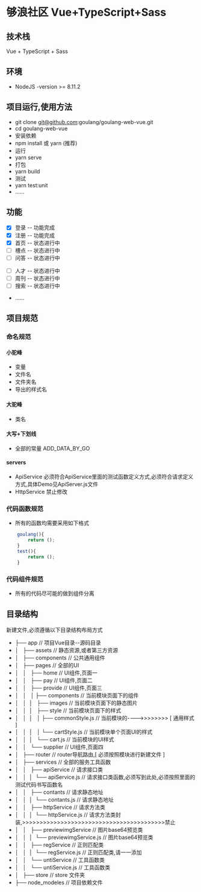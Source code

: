 # 够浪社区 Vue+TypeScript+Sass
## 技术栈 
Vue + TypeScript + Sass
## 环境
* NodeJS -version  >= 8.11.2
## 项目运行,使用方法
* git clone git@github.com:goulang/goulang-web-vue.git
* cd goulang-web-vue
* 安装依赖
* npm install  或 yarn (推荐)
* 运行
* yarn serve  
* 打包
* yarn build 
* 测试
* yarn test:unit
* ...... 
## 功能
- [x] 登录 -- 功能完成
- [x] 注册 -- 功能完成
- [x] 首页 -- 状态进行中
- [ ] 槽点 -- 状态进行中
- [ ] 问答 -- 状态进行中
<!-- - [ ] 书籍 -- 状态进行中 -->
- [ ] 人才 -- 状态进行中
- [ ] 周刊 -- 状态进行中
- [ ] 搜索 -- 状态进行中
- ......
## 项目规范
### 命名规范
#### 小驼峰
* 变量
* 文件名
* 文件夹名
* 导出的样式名

#### 大驼峰
* 类名

#### 大写+下划线      
* 全部的常量      ADD_DATA_BY_GO

#### servers
* ApiService 必须符合ApiService里面的测试函数定义方式,必须符合请求定义方式,具体Demo见ApiServer.js文件
* HttpService 禁止修改

### 代码函数规范
* 所有的函数均需要采用如下格式
```javascript
    goulang(){
        return ();
    }
    test(){
        return ();
    }
```
### 代码组件规范
* 所有的代码尽可能的做到组件分离
## 目录结构
新建文件,必须遵循以下目录结构布局方式    
- ├── app                                        // 项目Vue目录--源码目录      
- │   ├── assets                                 // 静态资源,或者第三方资源         
- │   ├── components                             // 公共通用组件 
- │   ├── pages                                  // 全部的UI
- │   │   ├── home                               // UI组件,页面一 
- │   │   ├── pay                                // UI组件,页面二      
- │   │   ├── provide                            // UI组件,页面三
- │   │   │   ├── components                     // 当前模块页面下的组件
- │   │   │   ├── images                         // 当前模块页面下的静态图片
- │   │   │   ├── style                          // 当前模块页面下的样式
- │   │   │   │   ├── commonStyle.js             // 当前模块的---->>>>>>>> [ 通用样式 ]
- │   │   │   │   └── cartStyle.js               // 当前模块单个页面UI的样式 
- │   │   │   └── cart.js                        // 当前模块的UI样式
- │   │   └── supplier                           // UI组件,页面四          
- │   ├── router                                 // router导航路由,[ 必须按照模块进行新建文件 ]     
- │   ├── services                               // 全部的服务工具函数
- │   │   ├── apiService                         // 请求接口类
- │   │   │   └── apiService.js                  // 请求接口类函数,必须写到此处,必须按照里面的测试代码书写函数名     
- │   │   ├── contants                           // 请求静态地址
- │   │   │   └── contants.js                    // 请求静态地址        
- │   │   ├── httpService                        // 请求方法类
- │   │   │   └── httpService.js                 // 请求方法类封装,>>>>>>>>>>>>>>>>>>>>>>>>>>>>>>>>>>>>>>>>>禁止
- │   │   ├── previewimgService                  // 图片base64预览类
- │   │   │   └── previewimgService.js           // 图片base64预览类
- │   │   ├── regService                         // 正则匹配类
- │   │   │   └── regService.js                  // 正则匹配类,请一一添加
- │   │   └── untiService                        // 工具函数类
- │   │       └── untiService.js                 // 工具函数类    
- │   ├── store                                  // store 文件夹                 
- ├── node_modeles                               // 项目依赖文件
```


